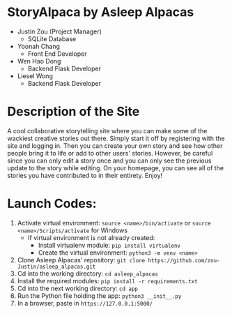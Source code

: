 # StoryAlpaca by Asleep Alpacas

* Justin Zou (Project Manager)
  * SQLite Database
* Yoonah Chang
  * Front End Developer
* Wen Hao Dong
  * Backend Flask Developer
* Liesel Wong
  * Backend Flask Developer

# Description of the Site
A cool collaborative storytelling site where you can make some of the wackiest creative stories out there. Simply start it off by registering with the site and logging in. Then you can create your own story and see how other people bring it to life or add to other users' stories. However, be careful since you can only edit a story once and you can only see the previous update to the story while editing. On your homepage, you can see all of the stories you have contributed to in their entirety. Enjoy!




# Launch Codes:

1. Activate virtual environment: `source <name>/bin/activate` or `source <name>/Scripts/activate` for Windows
     - If virtual environment is not already created:
        - Install virtualenv module: `pip install virtualenv`
        - Create the virtual environment: `python3 -m venv <name>`
2. Clone Asleep Alpacas' repository: `git clone https://github.com/zou-Justin/asleep_alpacas.git`
3. Cd into the working directory: `cd asleep_alpacas`
4. Install the required modules: `pip install -r requirements.txt`
5. Cd into the next working directory: `cd app`
6. Run the Python file holding the app: `python3 __init__.py`
7. In a browser, paste in `https://127.0.0.1:5000/`
